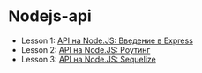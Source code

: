 # Nodejs-api

* Lesson 1: [API на Node.JS: Введение в Express](http://dikiigrigorii.ru/articles/get/2016/12/29/api-na-nodejs-vvedenie-v-express-chast-1/)
* Lesson 2: [API на Node.JS: Роутинг](http://dikiigrigorii.ru/articles/get/2016/12/30/api-na-nodejs-routing-chast-2/)
* Lesson 3: [API на Node.JS: Sequelize](http://dikiigrigorii.ru/articles/get/2017/01/01/api-na-nodejs-sequelize-chast-3/)